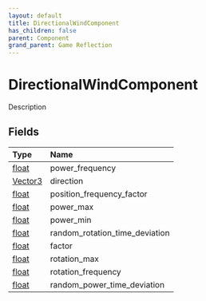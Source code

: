 ```yaml
---
layout: default
title: DirectionalWindComponent
has_children: false
parent: Component
grand_parent: Game Reflection
---
```

# DirectionalWindComponent
Description 

## Fields
| Type | Name |
|:-------------|:--------------|
| [float](/game-reflection/components/float.md) | power_frequency |
| [Vector3](/game-reflection/classes/vector3.md) | direction |
| [float](/game-reflection/components/float.md) | position_frequency_factor |
| [float](/game-reflection/components/float.md) | power_max |
| [float](/game-reflection/components/float.md) | power_min |
| [float](/game-reflection/components/float.md) | random_rotation_time_deviation |
| [float](/game-reflection/components/float.md) | factor |
| [float](/game-reflection/components/float.md) | rotation_max |
| [float](/game-reflection/components/float.md) | rotation_frequency |
| [float](/game-reflection/components/float.md) | random_power_time_deviation |
